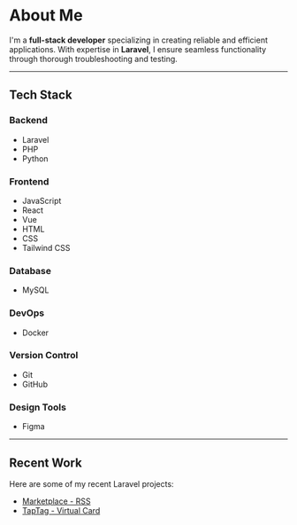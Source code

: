 # About Me

I'm a **full-stack developer** specializing in creating reliable and efficient applications. With expertise in **Laravel**, I ensure seamless functionality through thorough troubleshooting and testing.

---

## Tech Stack  

### Backend  
- Laravel  
- PHP  
- Python  

### Frontend  
- JavaScript  
- React  
- Vue  
- HTML  
- CSS  
- Tailwind CSS  

### Database  
- MySQL  

### DevOps  
- Docker  

### Version Control  
- Git  
- GitHub  

### Design Tools  
- Figma  

---

## Recent Work  

Here are some of my recent Laravel projects:  
- [Marketplace - RSS](https://github.com/Brimsky/RSS)  
- [TapTag - Virtual Card](https://github.com/KaspijaALT/taptag.vc)  
